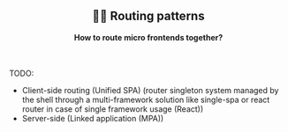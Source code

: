 <div align="center">
    <h2>👨‍🍳 Routing patterns</h2>
    <strong>How to route micro frontends together?</strong>
</div>
<br>
<br>

TODO: 
- Client-side routing (Unified SPA) (router singleton system managed by the shell through a multi-framework solution like single-spa or react router in case of single framework usage (React))
- Server-side (Linked application (MPA))